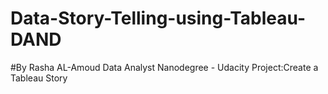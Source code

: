 # Data-Story-Telling-using-Tableau-DAND 
#By Rasha AL-Amoud
Data Analyst Nanodegree - Udacity
Project:Create a Tableau Story 
